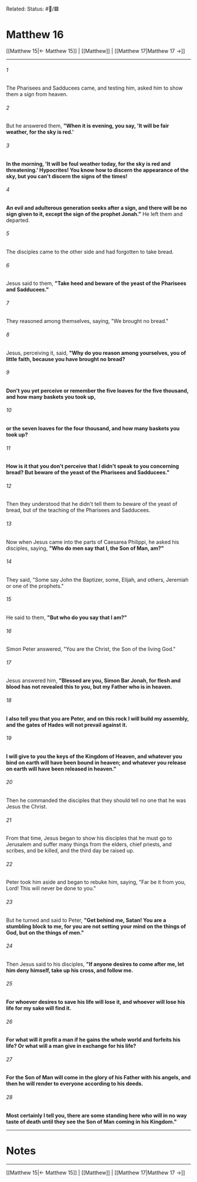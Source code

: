 Related:
Status: #📖/🟥
# Matthew 16

[[Matthew 15|← Matthew 15]] | [[Matthew]] | [[Matthew 17|Matthew 17 →]]
***



###### 1 
The Pharisees and Sadducees came, and testing him, asked him to show them a sign from heaven. 

###### 2 
But he answered them, **"When it is evening, you say, 'It will be fair weather, for the sky is red.'** 

###### 3 
**In the morning, 'It will be foul weather today, for the sky is red and threatening.' Hypocrites! You know how to discern the appearance of the sky, but you can't discern the signs of the times!** 

###### 4 
**An evil and adulterous generation seeks after a sign, and there will be no sign given to it, except the sign of the prophet Jonah."** He left them and departed. 

###### 5 
The disciples came to the other side and had forgotten to take bread. 

###### 6 
Jesus said to them, **"Take heed and beware of the yeast of the Pharisees and Sadducees."** 

###### 7 
They reasoned among themselves, saying, "We brought no bread." 

###### 8 
Jesus, perceiving it, said, **"Why do you reason among yourselves, you of little faith, because you have brought no bread?** 

###### 9 
**Don't you yet perceive or remember the five loaves for the five thousand, and how many baskets you took up,** 

###### 10 
**or the seven loaves for the four thousand, and how many baskets you took up?** 

###### 11 
**How is it that you don't perceive that I didn't speak to you concerning bread? But beware of the yeast of the Pharisees and Sadducees."** 

###### 12 
Then they understood that he didn't tell them to beware of the yeast of bread, but of the teaching of the Pharisees and Sadducees. 

###### 13 
Now when Jesus came into the parts of Caesarea Philippi, he asked his disciples, saying, **"Who do men say that I, the Son of Man, am?"** 

###### 14 
They said, "Some say John the Baptizer, some, Elijah, and others, Jeremiah or one of the prophets." 

###### 15 
He said to them, **"But who do you say that I am?"** 

###### 16 
Simon Peter answered, "You are the Christ, the Son of the living God." 

###### 17 
Jesus answered him, **"Blessed are you, Simon Bar Jonah, for flesh and blood has not revealed this to you, but my Father who is in heaven.** 

###### 18 
**I also tell you that you are Peter,** **and on this rock** **I will build my assembly, and the gates of Hades** **will not prevail against it.** 

###### 19 
**I will give to you the keys of the Kingdom of Heaven, and whatever you bind on earth will have been bound in heaven; and whatever you release on earth will have been released in heaven."** 

###### 20 
Then he commanded the disciples that they should tell no one that he was Jesus the Christ. 

###### 21 
From that time, Jesus began to show his disciples that he must go to Jerusalem and suffer many things from the elders, chief priests, and scribes, and be killed, and the third day be raised up. 

###### 22 
Peter took him aside and began to rebuke him, saying, "Far be it from you, Lord! This will never be done to you." 

###### 23 
But he turned and said to Peter, **"Get behind me, Satan! You are a stumbling block to me, for you are not setting your mind on the things of God, but on the things of men."** 

###### 24 
Then Jesus said to his disciples, **"If anyone desires to come after me, let him deny himself, take up his cross, and follow me.** 

###### 25 
**For whoever desires to save his life will lose it, and whoever will lose his life for my sake will find it.** 

###### 26 
**For what will it profit a man if he gains the whole world and forfeits his life? Or what will a man give in exchange for his life?** 

###### 27 
**For the Son of Man will come in the glory of his Father with his angels, and then he will render to everyone according to his deeds.** 

###### 28 
**Most certainly I tell you, there are some standing here who will in no way taste of death until they see the Son of Man coming in his Kingdom."**

---
# Notes


***
[[Matthew 15|← Matthew 15]] | [[Matthew]] | [[Matthew 17|Matthew 17 →]]
